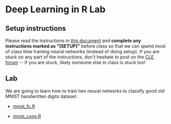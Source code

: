 # Deep Learning in R Lab

## Setup instructions

Please read the instructions in [this document](running-docker-containers.md) and **complete any instructions marked as "[SETUP]"** before class so that we can spend most of class time training neural networks (instead of doing setup). If you are stuck on any part of the   instructions, don't hesitate to post on the [CLE forum](https://courses.ucsf.edu/mod/forum/view.php?id=546441) -- if you are stuck, likely someone else in class is stuck too! 

## Lab

We are going to learn how to train two neural networks to classify good old MNIST handwritten digits dataset:

- [mnist_fc.R](mnist_fc.R)

- [mnist_conv.R](mnist_conv.R)

